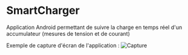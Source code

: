 # SmartCharger
Application Android permettant de suivre la charge en temps réel d'un accumulateur (mesures de tension et de courant)

Exemple de capture d'écran de l'application :
![Capture](screen.png) 
